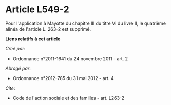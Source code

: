 # Article L549-2

Pour l'application à Mayotte du chapitre III du titre VI du livre II, le quatrième alinéa de l'article L. 263-2 est supprimé.

**Liens relatifs à cet article**

_Créé par_:

  - Ordonnance n°2011-1641 du 24 novembre 2011 - art. 2

_Abrogé par_:

  - Ordonnance n°2012-785 du 31 mai 2012 - art. 4

_Cite_:

  - Code de l'action sociale et des familles - art. L263-2
